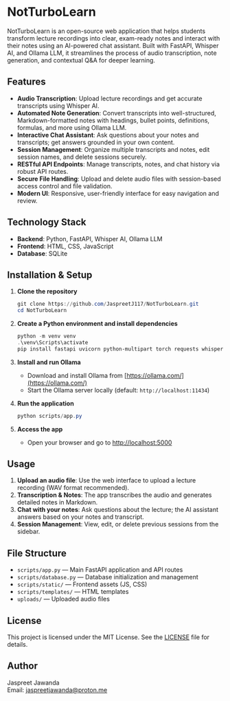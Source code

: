
# NotTurboLearn

NotTurboLearn is an open-source web application that helps students transform lecture recordings into clear, exam-ready notes and interact with their notes using an AI-powered chat assistant. Built with FastAPI, Whisper AI, and Ollama LLM, it streamlines the process of audio transcription, note generation, and contextual Q&A for deeper learning.

## Features

- **Audio Transcription**: Upload lecture recordings and get accurate transcripts using Whisper AI.
- **Automated Note Generation**: Convert transcripts into well-structured, Markdown-formatted notes with headings, bullet points, definitions, formulas, and more using Ollama LLM.
- **Interactive Chat Assistant**: Ask questions about your notes and transcripts; get answers grounded in your own content.
- **Session Management**: Organize multiple transcripts and notes, edit session names, and delete sessions securely.
- **RESTful API Endpoints**: Manage transcripts, notes, and chat history via robust API routes.
- **Secure File Handling**: Upload and delete audio files with session-based access control and file validation.
- **Modern UI**: Responsive, user-friendly interface for easy navigation and review.

## Technology Stack

- **Backend**: Python, FastAPI, Whisper AI, Ollama LLM
- **Frontend**: HTML, CSS, JavaScript
- **Database**: SQLite

## Installation & Setup

1. **Clone the repository**
	```powershell
	git clone https://github.com/JaspreetJ117/NotTurboLearn.git
	cd NotTurboLearn
	```

2. **Create a Python environment and install dependencies**
	```powershell
	python -m venv venv
	.\venv\Scripts\activate
	pip install fastapi uvicorn python-multipart torch requests whisper
	```

3. **Install and run Ollama**
	- Download and install Ollama from [https://ollama.com/](https://ollama.com/)
	- Start the Ollama server locally (default: `http://localhost:11434`)

4. **Run the application**
	```powershell
	python scripts/app.py
	```

5. **Access the app**
	- Open your browser and go to [http://localhost:5000](http://localhost:5000)

## Usage

1. **Upload an audio file**: Use the web interface to upload a lecture recording (WAV format recommended).
2. **Transcription & Notes**: The app transcribes the audio and generates detailed notes in Markdown.
3. **Chat with your notes**: Ask questions about the lecture; the AI assistant answers based on your notes and transcript.
4. **Session Management**: View, edit, or delete previous sessions from the sidebar.

## File Structure

- `scripts/app.py` — Main FastAPI application and API routes
- `scripts/database.py` — Database initialization and management
- `scripts/static/` — Frontend assets (JS, CSS)
- `scripts/templates/` — HTML templates
- `uploads/` — Uploaded audio files

## License

This project is licensed under the MIT License. See the [LICENSE](LICENSE) file for details.

## Author

Jaspreet Jawanda  
Email: jaspreetjawanda@proton.me
